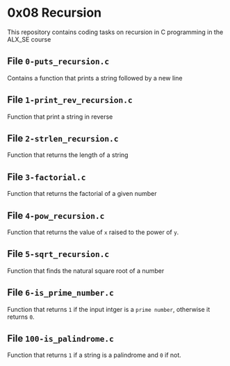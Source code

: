 # 0x08 Recursion
This repository contains coding tasks on recursion in C programming in the ALX_SE course

## File `0-puts_recursion.c`
Contains a function that prints a string followed by a new line

## File `1-print_rev_recursion.c`
Function that print a string in reverse

## File `2-strlen_recursion.c`
Function that returns the length of a string

## File `3-factorial.c`
Function that returns the factorial of a given number

## File `4-pow_recursion.c`
Function that returns the value of `x` raised to the power of `y`.

## File `5-sqrt_recursion.c`
Function that finds the natural square root of a number

## File `6-is_prime_number.c`
Function that returns `1` if the input intger is a `prime number`, otherwise it returns `0`.

## File `100-is_palindrome.c`
Function that returns `1` if a string is a palindrome and `0` if not.


